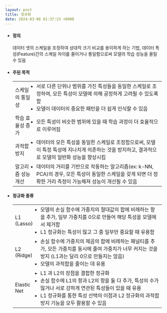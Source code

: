```yaml
---
layout: post
title: 정규화
date: 2024-03-06 01:37:23 +0900
---
```

- #### 정의
  <p class="sub">데이터 셋의 스케일을 조정하여 상대적 크기 비교를 용이하게 하는 기법, 데이터 특성(Feature)간의 스케일 차이를 줄이거나 통일함으로써 모델의 학습 성능을 올릴 수 있음</p>
- #### 주된 목적
  <table>
  <tr>
  <td class="color-point">스케일의 통일성</td>
  <td>
  <li>서로 다른 단위나 범위를 가진 특성들을 동일한 스케일로 조정하여, 모든 특성이 모델에 의해 공정하게 고려될 수 있도록 함</li>
  <li>모델이 데이터의 중요한 패턴을 더 쉽게 인식할 수 있음</li>
  </td>
  </tr>
  <tr>
  <td class="color-point">학습 효율성 증가</td>
  <td><li>모든 특성이 비슷한 범위에 있을 때 학습 과정이 더 효율적으로 이루어짐</li></td>      
  </tr>
  <tr>
  <td class="color-point">과적합 방지</td>
  <td><li>데이터의 모든 특성을 동일한 스케일로 조정함으로써, 모델이 특정 특성에 지나치게 의존하는 것을 방지하고, 결과적으로 모델의 일반화 성능을 향상시킴</li></td>
  </tr>
  <tr>
  <td class="color-point">알고리즘 성능 개선</td>
  <td><li>데이터의 거리를 기반으로 작동하는 알고리즘(ex: k-NN, PCA)의 경우, 모든 특성이 동일한 스케일을 갖게 되면 더 정확한 거리 측정이 가능해져 성능이 개선될 수 있음</li></td>
  </tr>
  </table>

- #### 정규화 종류
  <table>
  <tr>
  <td>L1 (Lasso)</td>
  <td>
  <li>모델의 손실 함수에 가중치의 절대값의 합에 비례하는 항을 추가, 일부 가중치를 0으로 만들어 해당 특성을 모델에서 제거함</li>
  <li>L1 정규화는 특성이 많고 그 중 일부만 중요할 때 유용함</li></td>
  </tr>
  <tr>
  <td>L2 (Ridge)</td>
  <td>
  <li>손실 함수에 가중치의 제곰의 합에 비례하는 패널티를 추가, 모든 가중치를 동시에 줄여 가중치가 너무 커지는 것을 방지 (L1과는 달리 0으로 만들지는 않음)</li>
  <li>모델의 과적합을 줄이는 데 유용</li></td>
  </tr>
  <tr>
  <td>Elastic Net</td>
  <td>
  <li>L1 과 L2의 장점을 결합한 정규화</li>
  <li>손실 함수에 L1의 항과 L2의 항을 둘 다 추가, 특성의 수가 많거나 서로 강하게 연관된 특성들이 있을 때 유용</li>
  <li>L1 정규화를 통한 특성 선택의 이점과 L2 정규화의 과적합 방지 기능을 모두 활용할 수 있음</li></td>
  </tr>
  </table>
